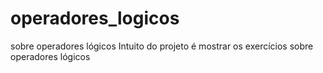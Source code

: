 # operadores_logicos
sobre operadores lógicos
Intuito do projeto é mostrar os exercícios sobre operadores lógicos

